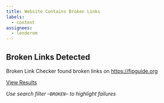 ```yaml
---
title: Website Contains Broken Links
labels:
  - content
assignees:
  - lenderom
---
```


## Broken Links Detected

Broken Link Checker found broken links on https://fipguide.org

[View Results](https://github.com/fipguide/fipguide.github.io/actions/workflows/check-broken-links.yml)

_Use search filter `─BROKEN─` to highlight failures_
